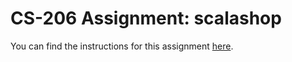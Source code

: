 # CS-206 Assignment: scalashop

You can find the instructions for this assignment
[here](https://lampepfl-courses.github.io/moocs/parprog1/scalashop/scalashop.html).
